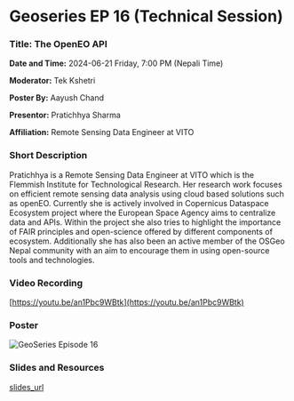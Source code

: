 # Geoseries EP 16 (Technical Session)

### Title: The OpenEO API

**Date and Time:** 2024-06-21 Friday, 7:00 PM (Nepali Time)

**Moderator:** Tek Kshetri

**Poster By:** Aayush Chand

**Presentor:** Pratichhya Sharma

**Affiliation:** Remote Sensing Data Engineer at VITO

### Short Description

Pratichhya is a Remote Sensing Data Engineer at VITO which is the Flemmish Institute for Technological Research. Her research work focuses on efficient remote sensing data analysis using cloud based solutions such as openEO. Currently she is actively involved in Copernicus Dataspace Ecosystem project where the European Space Agency aims to centralize data and APIs. Within the project she also tries to highlight the importance of FAIR principles and open-science offered by different components of ecosystem. Additionally she has also been an active member of the OSGeo Nepal community with an aim to encourage them in using open-source tools and technologies.

### Video Recording

[https://youtu.be/an1Pbc9WBtk](https://youtu.be/an1Pbc9WBtk)

### Poster

![GeoSeries Episode 16](https://github.com/osgeonepal/osgeonepal.github.io/assets/39838116/7acd0727-e8ab-4d83-9966-ee9180914384)

### Slides and Resources

[slides_url](slides_url)
